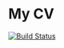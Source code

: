 # My CV

[![Build Status](https://travis-ci.org/blacksun1/cv.svg?branch=master)](https://travis-ci.org/blacksun1/cv)
